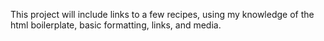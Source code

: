 This project will include links to a few recipes, using my knowledge of
the html boilerplate, basic formatting, links, and media. 